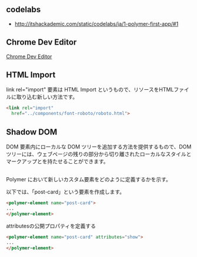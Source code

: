 
## codelabs

* http://itshackademic.com/static/codelabs/ja/1-polymer-first-app/#1

## Chrome Dev Editor

[Chrome Dev Editor](https://chrome.google.com/webstore/detail/chrome-dev-editor-develop/pnoffddplpippgcfjdhbmhkofpnaalpg)


## HTML Import

link rel="import" 要素は HTML Import というもので、リソースをHTMLファイルに取り込む新しい方法です。

```html
<link rel="import"
  href="../components/font-roboto/roboto.html">
```


## Shadow DOM

DOM 要素内にローカルな DOM ツリーを追加する方法を提供するもので、DOM ツリーには、ウェブページの残りの部分から切り離されたローカルなスタイルとマークアップとを持たせることができます。

## <polymer-element>

Polymer において新しいカスタム要素をどのように定義するかを示す。

以下では、「post-card」という要素を作成します。

```html
<polymer-element name="post-card">
...
</polymer-element>
```

attributesの公開プロパティを定義する

```html
<polymer-element name="post-card" attributes="show">
...
</polymer-element>
```

## <template>

要素の内部の DOM 構造、つまり shadow DOM を定義します。ここに、カスタム要素のマークアップを追加します。
